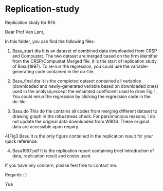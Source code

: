 # Replication-study
Replication study for RFA 

Dear Prof Van Lent, 

In this folder, you can find the following files:

1) Basu_start.dta 
   It is an dataset of combined data downloaded from    CRSP and Compustat. The two dataset are merged based on the firm identifier from the CRSP/Compustat Merged file. It is the start of replication study of Basu(1997). To re-run the regression, you could use the variable-generating code contained in the do-file.

2) Basu_final.dta
 It is the completed dataset contained all variables (downloaded and newly-generated variable based on downloaded ones) used in the analysis,except the estiamted coefficient used to draw Fig 1. You could rerun the regression by clicking the regression code in the do-file.

3) Basu.do
This do file contains all codes from merging different dataset to drawing graph in the robustness check. For parsimonious reasons,  I do not update the original data downloaded from WRDS. These original data are accessible upon requiry.

4)Fig3 Basu
It is the only figure contained in the replication result for your quick reference.

4) Basu1997.pdf
It is the replication report containing brief introduction of data, replication result and codes used. 

If you have any concern, please feel free to contact me.

Regards : ) 

Yue
